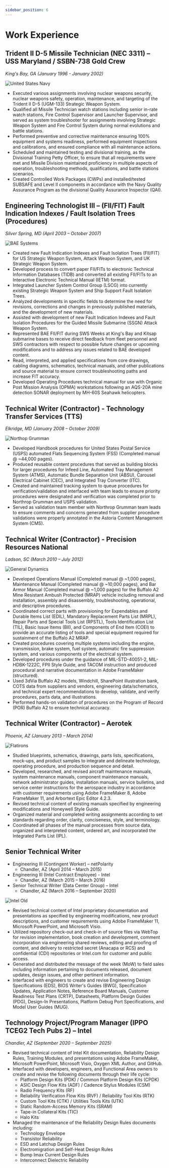 ```yaml
---
sidebar_position: 6
---
```


# Work Experience



## Trident II D-5 Missile Technician (NEC 3311) – USS Maryland / SSBN-738 Gold Crew
_King's Bay, GA (January 1996 - January 2002)_

![United States Navy](./img/us_navy.png)

- Executed various assignments involving nuclear weapons security, nuclear weapons safety, operation, maintenance,
and targeting of the Trident II D-5 (UGM-133) Strategic Weapon System.
- Qualified all Missile Technician watch stations including senior in-rate watch stations, Fire Control Supervisor and
Launcher Supervisor, and served as system troubleshooter for assignments involving Strategic Weapon System and
Fire Control System during normal evolutions and battle stations.
- Performed preventive and corrective maintenance ensuring 100% equipment and systems readiness, performed
equipment inspections and calibrations, and ensured compliance with all maintenance actions.
- Scheduled and maintained testing and divisional training, as the Divisional Training Petty Officer, to ensure that all
requirements were met and Missile Division maintained proficiency in multiple aspects of operation, troubleshooting
methods, qualifications, and battle stations scenarios.
- Created Controlled Work Packages (CWPs) and installed/tested SUBSAFE and Level II components in accordance
with the Navy Quality Assurance Program as the divisional Quality Assurance Inspector (QAI).

## Engineering Technologist III – (FII/FIT) Fault Indication Indexes / Fault Isolation Trees (Procedures)
_Silver Spring, MD (April 2003 – October 2007)_

![BAE Systems](./img/bae_systems.png)

- Created new Fault Indication Indexes and Fault Isolation Trees (FII/FIT) for US Strategic Weapon System, Attack
Weapon System, and UK Strategic Weapon System.
- Developed process to convert paper FII/FITs to electronic Technical Information Databases (TIDB) and converted all
existing FII/FITs to an Interactive Electronic Technical Manual (IETM) format.
- Integrated Launcher System Control Group (LSCG) into currently existing Strategic Weapon System and Ship
Support Fault Isolation Trees.
- Analyzed developments in specific fields to determine the need for revisions, corrections and changes in previously
published materials, and the development of new materials.
- Assisted with development of new Fault Indication Indexes and Fault Isolation Procedures for the Guided Missile
Submarine (SSGN) Attack Weapon System.
- Represented BAE FII/FIT during SWS Weeks at King's Bay and Kitsap submarine bases to receive direct feedback
from fleet personnel and SWS contractors with respect to possible future changes or upcoming modifications and to
address any issues related to BAE developed content.
- Read, interpreted, and applied specifications from core drawings, cabling diagrams, schematics, technical manuals,
and other publications and source material to ensure correct troubleshooting paths and increase FIT accuracy.
- Developed Operating Procedures technical manual for use with Organic Post Mission Analysis (OPMA) workstations
following an AQS-20A mine detection SONAR deployment by MH-60S Seahawk helicopters.

## Technical Writer (Contractor) - Technology Transfer Services (TTS)
_Elkridge, MD (January 2008 – October 2009)_

![Northop Grumman](./img/northrop_grumman.png)

- Developed Handbook procedures for United States Postal Service (USPS) automated Flats Sequencing System
(FSS) (Completed manual @ ~44,000 pages).
- Produced reusable content procedures that served as building blocks for larger procedures for Infeed Line,
Automated Tray Management System (ATMS), Automatic Bundle Separation Unit (ABSU), Carousel Electrical
Cabinet (CEC), and Integrated Tray Converter (ITC).
- Created and maintained tracking system to queue procedures for verification/validation and interfaced with team
leads to ensure priority procedures were designated and verification was completed prior to Northrop Grumman and
USPS validation.
- Served as validation team member with Northrop Grumman team leads to ensure comments and concerns generated
from supplier procedure validations were properly annotated in the Astoria Content Management System (CMS).

## Technical Writer (Contractor) - Precision Resources National
_Ladson, SC (March 2010 – July 2012)_

![General Dynamics](./img/general_dynamics.png)

- Developed Operations Manual (Completed manual @ ~1,000 pages), Maintenance Manual (Completed manual @
~10,000 pages), and Bar Armor Manual (Completed manual @ ~1,000 pages) for the Buffalo A2 Mine Resistant
Ambush Protected (MRAP) vehicle including removal and installation, assembly and disassembly, troubleshooting,
operational, and descriptive procedures.
- Coordinated correct parts with provisioning for Expendables and Durable Items List (EDIL), Mandatory Replacement
Parts List (MRPL), Repair Parts and Special Tools List (RPSTL), Tools Identification List (TIL), Basic Issue Items
(BII), and Components of End Item (COEI) to provide an accurate listing of tools and special equipment required for
sustainment of the Buffalo A2 MRAP.
- Created procedures covering multiple systems including the engine, transmission, brake system, fuel system,
automatic fire suppression system, and various components of the electrical system.
- Developed procedures under the guidance of MIL-STD-40051-2, MIL-HDBK-1222C, FPII Style Guide, and TACOM
instruction and produced procedural and narrative documentation in Adobe FrameMaker (structured).
- Used 3dVia Buffalo A2 models, Windchill, SharePoint illustration bank, COTS data from suppliers and vendors,
engineering data/schematics, and technical expert recommendations to develop, validate, and verify procedures,
parts data, and illustrations.
- Performed hands-on validation of procedures on the Program of Record (POR) Buffalo A2 to ensure technical
accuracy.

## Technical Writer (Contractor) – Aerotek
_Phoenix, AZ (January 2013 – March 2014)_

![Flatirons](./img/flatirons.png)

- Studied blueprints, schematics, drawings, parts lists, specifications, mock-ups, and product samples to integrate and
delineate technology, operating procedure, and production sequence and detail.
- Developed, researched, and revised aircraft maintenance manuals, system maintenance manuals, component
maintenance manuals, network administrator guides, installation manuals, service bulletins, and service center
instructions for the aerospace industry in accordance with customer requirements using Adobe FrameMaker 8,
Adobe FrameMaker 11, and Arbortext Epic Editor 4.2.3.
- Revised technical content of existing manuals specified by engineering modifications and Honeywell Style Guide.
- Organized material and completed writing assignments according to set standards regarding order, clarity,
conciseness, style, and terminology.
- Coordinated all phases of the manual processes from source data, organized and interpreted content, ordered art,
and incorporated the Integrated Parts List (IPL).

## Senior Technical Writer
* Engineering III (Contingent Worker) – netPolarity
  * Chandler, AZ (April 2014 – March 2015)
* Engineering III (Intel Contract Employee) - Intel
  * Chandler, AZ (March 2015 – March 2016)
* Senior Technical Writer (Data Center Group) – Intel
  * Chandler, AZ (March 2016 – September 2020)

![Intel Old](./img/intel_old.png)

- Revised technical content of Intel proprietary documentation and presentations as specified by engineering
modifications, new product descriptions, and customer requirements using Adobe FrameMaker 11, Microsoft
PowerPoint, and Microsoft Visio.
- Utilized repository check-out and check-in of source files via WebTop for revision implementation, book creation and
development, comment incorporation via engineering shared reviews, editing and proofing of content, and delivery to
restricted secret (Anacapa or RCS) and confidential (CDI) repositories or Intel.com for customer and public access.
- Generated and distributed the message of the week (MoW) to field sales including information pertaining to
documents released, document updates, design issues, and other pertinent information.
- Interfaced with engineers to create and revise Engineering Design Specifications (EDS), BIOS Writer's Guides
(BWG), Specification Updates, Application Notes, Reference Board Manuals, Customer Readiness Test Plans
(CRTP), Datasheets, Platform Design Guides (PDG), Design-In Presentations, Platform Debug Port Specifications,
and Model User Guides (MUG).

## Technology Project/Program Manager (IPPO TCEG2 Tech Pubs 2) – Intel
_Chandler, AZ (September 2020 – September 2025)_

- Revised technical content of Intel Kit documentation, Reliability Design Rules, Training Modules, and presentations
using Adobe FrameMaker, Microsoft PowerPoint, Microsoft Visio, Oxygen XML Author, and GitHub.
- Interfaced with developers, engineers, and Functional Area owners to create and revise the following documents
through their life cycle:
  - Platform Design Kits (PDK) / Common Platform Design Kits (CPDK)
  - ASIC Design Flow Kits (ADF) / Cadence Stylus Modules (CSM)
  - Radio Frequency Kits (RF)
  - Reliability Verification Flow Kits (RVF) / Reliability Tool Kits (RTK)
  - Custom Tool Kits (CTK) / Utilities Tools Kits (UTK)
  - Static Random-Access Memory Kits (SRAM)
  - Tape-in Collateral Kits (TIC)
  - Halo Kits
- Managed the maintenance of the Reliability Design Rules documents including:
  - Technology Envelope
  - Transistor Reliability
  - ESD and Latchup Design Rules
  - Electromigration and Self-Heat Design Rules
  - Bump Imax Current Design Rules
  - Interconnect Dielectric Reliability